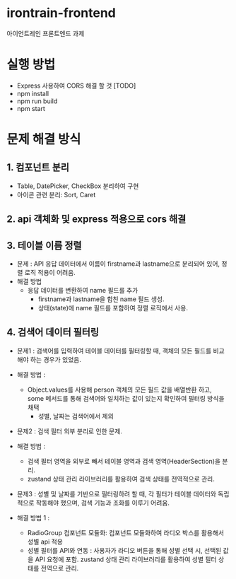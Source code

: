 # irontrain-frontend

아이언트레인 프론트엔드 과제

# 실행 방법

- Express 사용하여 CORS 해결 할 것 [TODO]
- npm install
- npm run build
- npm start

# 문제 해결 방식

## 1. 컴포넌트 분리

- Table, DatePicker, CheckBox 분리하여 구현
- 아이콘 관련 분리: Sort, Caret

## 2. api 객체화 및 express 적용으로 cors 해결

## 3. 테이블 이름 정렬

- 문제 : API 응답 데이터에서 이름이 firstname과 lastname으로 분리되어 있어, 정렬 로직 적용이 어려움.
- 해결 방법
  - 응답 데이터를 변환하여 name 필드를 추가
    - firstname과 lastname을 합친 name 필드 생성.
    - 상태(state)에 name 필드를 포함하여 정렬 로직에서 사용.

## 4. 검색어 데이터 필터링

- 문제1 : 검색어를 입력하여 테이블 데이터를 필터링할 때, 객체의 모든 필드를 비교해야 하는 경우가 있었음.
- 해결 방법 :

  - Object.values를 사용해 person 객체의 모든 필드 값을 배열반환 하고, some 메서드를 통해 검색어와 일치하는 값이 있는지 확인하여 필터링 방식을 채택
    - 성별, 날짜는 검색어에서 제외

- 문제2 : 검색 필터 외부 분리로 인한 문제.
- 해결 방법 :

  - 검색 필터 영역을 외부로 빼서 테이블 영역과 검색 영역(HeaderSection)을 분리.
  - zustand 상태 관리 라이브러리를 활용하여 검색 상태를 전역적으로 관리.

- 문제3 : 성별 및 날짜를 기반으로 필터링하려 할 때, 각 필터가 테이블 데이터와 독립적으로 작동해야 했으며, 검색 기능과 조화를 이루기 어려움.
- 해결 방법 1 :
  - RadioGroup 컴포넌트 모듈화: 컴포넌트 모듈화하여 라디오 박스를 활용해서 성별 api 적용
  - 성별 필터를 API와 연동 : 사용자가 라디오 버튼을 통해 성별 선택 시, 선택된 값을 API 요청에 포함. zustand 상태 관리 라이브러리를 활용하여 성별 필터 상태를 전역으로 관리.
